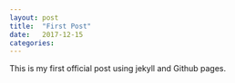 ```yaml
---
layout: post
title:  "First Post"
date:   2017-12-15
categories:
---
```

This is my first official post using jekyll and Github pages.
